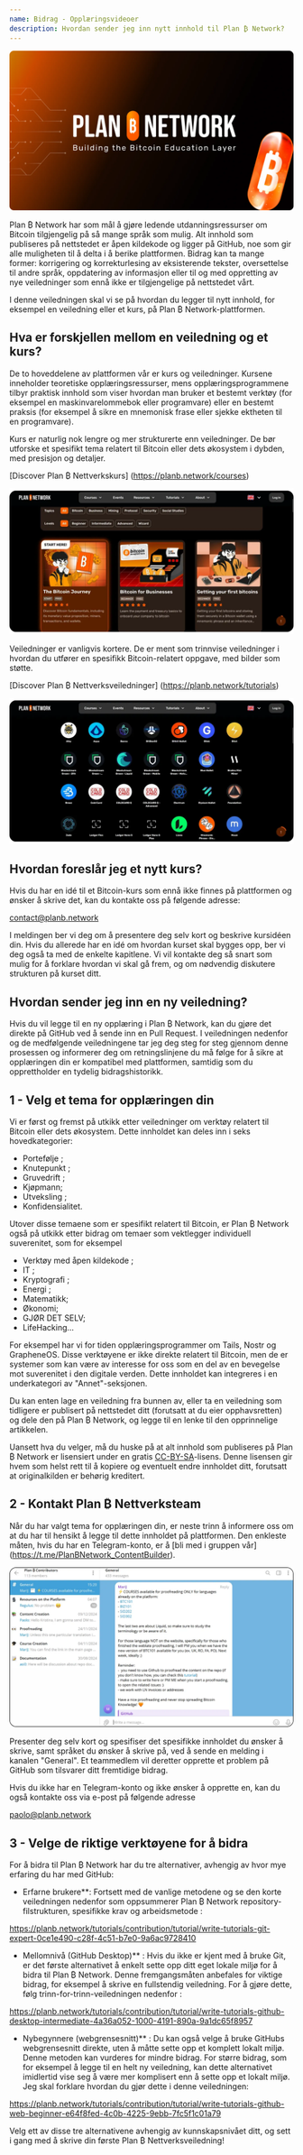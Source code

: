 ```yaml
---
name: Bidrag - Opplæringsvideoer
description: Hvordan sender jeg inn nytt innhold til Plan ₿ Network?
---
```

![cover](assets/cover.webp)

Plan ₿ Network har som mål å gjøre ledende utdanningsressurser om Bitcoin tilgjengelig på så mange språk som mulig. Alt innhold som publiseres på nettstedet er åpen kildekode og ligger på GitHub, noe som gir alle muligheten til å delta i å berike plattformen. Bidrag kan ta mange former: korrigering og korrekturlesing av eksisterende tekster, oversettelse til andre språk, oppdatering av informasjon eller til og med oppretting av nye veiledninger som ennå ikke er tilgjengelige på nettstedet vårt.

I denne veiledningen skal vi se på hvordan du legger til nytt innhold, for eksempel en veiledning eller et kurs, på Plan ₿ Network-plattformen.

## Hva er forskjellen mellom en veiledning og et kurs?

De to hoveddelene av plattformen vår er kurs og veiledninger. Kursene inneholder teoretiske opplæringsressurser, mens opplæringsprogrammene tilbyr praktisk innhold som viser hvordan man bruker et bestemt verktøy (for eksempel en maskinvarelommebok eller programvare) eller en bestemt praksis (for eksempel å sikre en mnemonisk frase eller sjekke ektheten til en programvare).

Kurs er naturlig nok lengre og mer strukturerte enn veiledninger. De bør utforske et spesifikt tema relatert til Bitcoin eller dets økosystem i dybden, med presisjon og detaljer.

[Discover Plan ₿ Nettverkskurs] (https://planb.network/courses)

![TUTO](assets/fr/37.webp)

Veiledninger er vanligvis kortere. De er ment som trinnvise veiledninger i hvordan du utfører en spesifikk Bitcoin-relatert oppgave, med bilder som støtte.

[Discover Plan ₿ Nettverksveiledninger] (https://planb.network/tutorials)

![TUTO](assets/fr/38.webp)

## Hvordan foreslår jeg et nytt kurs?

Hvis du har en idé til et Bitcoin-kurs som ennå ikke finnes på plattformen og ønsker å skrive det, kan du kontakte oss på følgende adresse:

contact@planb.network

I meldingen ber vi deg om å presentere deg selv kort og beskrive kursidéen din. Hvis du allerede har en idé om hvordan kurset skal bygges opp, ber vi deg også ta med de enkelte kapitlene. Vi vil kontakte deg så snart som mulig for å forklare hvordan vi skal gå frem, og om nødvendig diskutere strukturen på kurset ditt.

## Hvordan sender jeg inn en ny veiledning?

Hvis du vil legge til en ny opplæring i Plan ₿ Network, kan du gjøre det direkte på GitHub ved å sende inn en Pull Request. I veiledningen nedenfor og de medfølgende veiledningene tar jeg deg steg for steg gjennom denne prosessen og informerer deg om retningslinjene du må følge for å sikre at opplæringen din er kompatibel med plattformen, samtidig som du opprettholder en tydelig bidragshistorikk.

## 1 - Velg et tema for opplæringen din

Vi er først og fremst på utkikk etter veiledninger om verktøy relatert til Bitcoin eller dets økosystem. Dette innholdet kan deles inn i seks hovedkategorier:


- Portefølje ;
- Knutepunkt ;
- Gruvedrift ;
- Kjøpmann;
- Utveksling ;
- Konfidensialitet.

Utover disse temaene som er spesifikt relatert til Bitcoin, er Plan ₿ Network også på utkikk etter bidrag om temaer som vektlegger individuell suverenitet, som for eksempel


- Verktøy med åpen kildekode ;
- IT ;
- Kryptografi ;
- Energi ;
- Matematikk;
- Økonomi;
- GJØR DET SELV;
- LifeHacking...

For eksempel har vi for tiden opplæringsprogrammer om Tails, Nostr og GrapheneOS. Disse verktøyene er ikke direkte relatert til Bitcoin, men de er systemer som kan være av interesse for oss som en del av en bevegelse mot suverenitet i den digitale verden. Dette innholdet kan integreres i en underkategori av "Annet"-seksjonen.

Du kan enten lage en veiledning fra bunnen av, eller ta en veiledning som tidligere er publisert på nettstedet ditt (forutsatt at du eier opphavsretten) og dele den på Plan ₿ Network, og legge til en lenke til den opprinnelige artikkelen.

Uansett hva du velger, må du huske på at alt innhold som publiseres på Plan ₿ Network er lisensiert under en gratis [CC-BY-SA](https://creativecommons.org/licenses/by-sa/4.0/)-lisens. Denne lisensen gir hvem som helst rett til å kopiere og eventuelt endre innholdet ditt, forutsatt at originalkilden er behørig kreditert.

## 2 - Kontakt Plan ₿ Nettverksteam

Når du har valgt tema for opplæringen din, er neste trinn å informere oss om at du har til hensikt å legge til dette innholdet på plattformen. Den enkleste måten, hvis du har en Telegram-konto, er å [bli med i gruppen vår] (https://t.me/PlanBNetwork_ContentBuilder).

![TUTO](assets/fr/39.webp)

Presenter deg selv kort og spesifiser det spesifikke innholdet du ønsker å skrive, samt språket du ønsker å skrive på, ved å sende en melding i kanalen "General". Et teammedlem vil deretter opprette et problem på GitHub som tilsvarer ditt fremtidige bidrag.

Hvis du ikke har en Telegram-konto og ikke ønsker å opprette en, kan du også kontakte oss via e-post på følgende adresse

paolo@planb.network

## 3 - Velge de riktige verktøyene for å bidra

For å bidra til Plan ₿ Network har du tre alternativer, avhengig av hvor mye erfaring du har med GitHub:


- Erfarne brukere**: Fortsett med de vanlige metodene og se den korte veiledningen nedenfor som oppsummerer Plan ₿ Network repository-filstrukturen, spesifikke krav og arbeidsmetode :

https://planb.network/tutorials/contribution/tutorial/write-tutorials-git-expert-0ce1e490-c28f-4c51-b7e0-9a6ac9728410

- Mellomnivå (GitHub Desktop)** : Hvis du ikke er kjent med å bruke Git, er det første alternativet å enkelt sette opp ditt eget lokale miljø for å bidra til Plan ₿ Network. Denne fremgangsmåten anbefales for viktige bidrag, for eksempel å skrive en fullstendig veiledning. For å gjøre dette, følg trinn-for-trinn-veiledningen nedenfor :

https://planb.network/tutorials/contribution/tutorial/write-tutorials-github-desktop-intermediate-4a36a052-1000-4191-890a-9a1dc65f8957

- Nybegynnere (webgrensesnitt)** : Du kan også velge å bruke GitHubs webgrensesnitt direkte, uten å måtte sette opp et komplett lokalt miljø. Denne metoden kan vurderes for mindre bidrag. For større bidrag, som for eksempel å legge til en helt ny veiledning, kan dette alternativet imidlertid vise seg å være mer komplisert enn å sette opp et lokalt miljø. Jeg skal forklare hvordan du gjør dette i denne veiledningen:

https://planb.network/tutorials/contribution/tutorial/write-tutorials-github-web-beginner-e64f8fed-4c0b-4225-9ebb-7fc5f1c01a79

Velg ett av disse tre alternativene avhengig av kunnskapsnivået ditt, og sett i gang med å skrive din første Plan ₿ Nettverksveiledning!